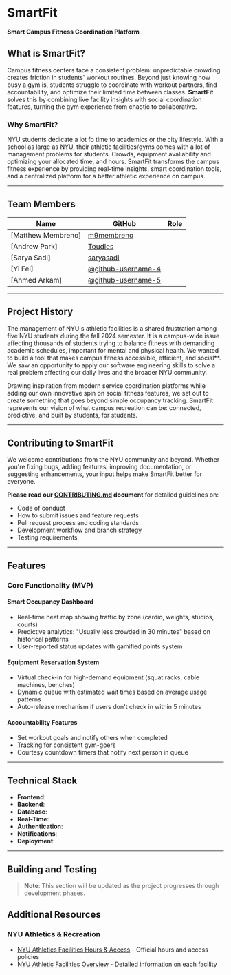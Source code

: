 # SmartFit

**Smart Campus Fitness Coordination Platform**

## What is SmartFit?

Campus fitness centers face a consistent problem: unpredictable crowding creates friction in students' workout routines. Beyond just knowing how busy a gym is, students struggle to coordinate with workout partners, find accountability, and optimize their limited time between classes. **SmartFit** solves this by combining live facility insights with social coordination features, turning the gym experience from chaotic to collaborative.

### Why SmartFit?

NYU students dedicate a lot fo time to academics or the city lifestyle. With a school as large as NYU, their athletic facilities/gyms comes with a lot of management problems for students. Crowds, equipment avaliability and optimizing your allocated time, and hours.  SmartFit transforms the campus fitness experience by providing real-time insights, smart coordination tools, and a centralized platform for a better athletic experience on campus.

---

## Team Members

| Name | GitHub | Role |
|------|--------|------|
| [Matthew Membreno] | [m9membreno](https://github.com/m9membreno) | |
| [Andrew Park] | [Toudles](https://github.com/Toudles) |  |
| [Sarya Sadi] | [saryasadi](https://github.com/saryasadi) |  |
| [Yi Fei] | [@github-username-4](https://github.com/username4) |  |
| [Ahmed Arkam] | [@github-username-5](https://github.com/username5) |  |

---

## Project History

The management of NYU's athletic facilities is a shared frustration among five NYU students during the fall 2024 semester. It is a campus-wide issue affecting thousands of students trying to balance fitness with demanding academic schedules, important for mental and physical health. We wanted to build a tool that makes campus fitness accessible, efficient, and social**. We saw an opportunity to apply our software engineering skills to solve a real problem affecting our daily lives and the broader NYU community.

Drawing inspiration from modern service coordination platforms while adding our own innovative spin on social fitness features, we set out to create something that goes beyond simple occupancy tracking. SmartFit represents our vision of what campus recreation can be: connected, predictive, and built by students, for students.

---

## Contributing to SmartFit

We welcome contributions from the NYU community and beyond. Whether you're fixing bugs, adding features, improving documentation, or suggesting enhancements, your input helps make SmartFit better for everyone.

**Please read our [CONTRIBUTING.md](./CONTRIBUTING.md) document** for detailed guidelines on:
- Code of conduct
- How to submit issues and feature requests
- Pull request process and coding standards
- Development workflow and branch strategy
- Testing requirements

---

## Features

### Core Functionality (MVP)

#### Smart Occupancy Dashboard
- Real-time heat map showing traffic by zone (cardio, weights, studios, courts)
- Predictive analytics: "Usually less crowded in 30 minutes" based on historical patterns
- User-reported status updates with gamified points system

#### Equipment Reservation System
- Virtual check-in for high-demand equipment (squat racks, cable machines, benches)
- Dynamic queue with estimated wait times based on average usage patterns
- Auto-release mechanism if users don't check in within 5 minutes

#### Accountability Features
- Set workout goals and notify others when completed
- Tracking for consistent gym-goers
- Courtesy countdown timers that notify next person in queue

---

## Technical Stack

- **Frontend**: 
- **Backend**: 
- **Database**: 
- **Real-Time**: 
- **Authentication**: 
- **Notifications**:
- **Deployment**: 

---

## Building and Testing

> **Note**: This section will be updated as the project progresses through development phases.

## Additional Resources

### NYU Athletics & Recreation
- [NYU Athletics Facilities Hours & Access](https://gonyuathletics.com/sports/2021/2/25/nyu-athletics-facilities-hours-access.aspx) - Official hours and access policies
- [NYU Athletic Facilities Overview](https://gonyuathletics.com/sports/2024/1/29/landing-page-facilities-draft.aspx) - Detailed information on each facility